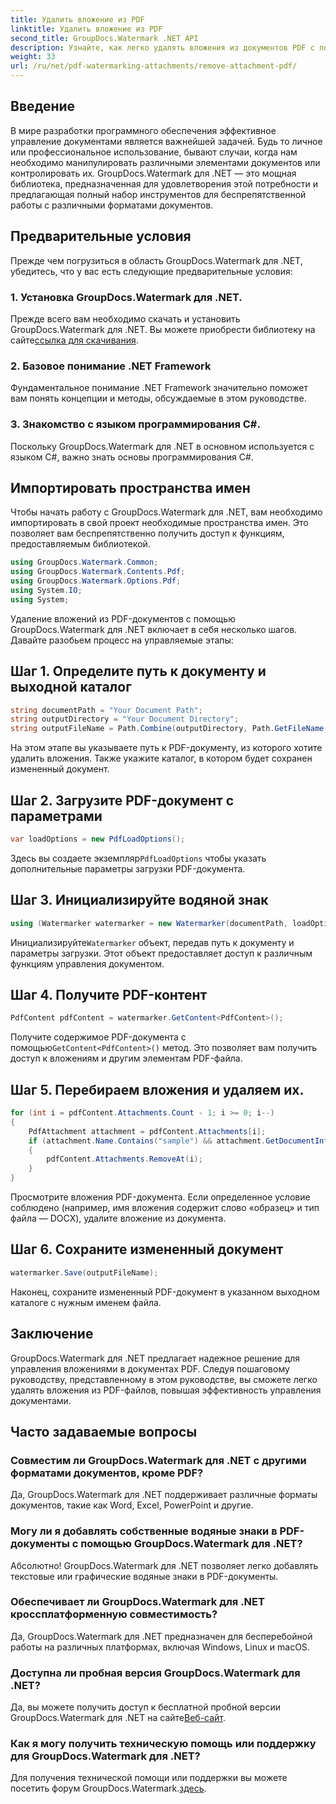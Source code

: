 ```yaml
---
title: Удалить вложение из PDF
linktitle: Удалить вложение из PDF
second_title: GroupDocs.Watermark .NET API
description: Узнайте, как легко удалять вложения из документов PDF с помощью GroupDocs.Watermark для .NET. Повысьте эффективность управления документами.
weight: 33
url: /ru/net/pdf-watermarking-attachments/remove-attachment-pdf/
---
```

## Введение
В мире разработки программного обеспечения эффективное управление документами является важнейшей задачей. Будь то личное или профессиональное использование, бывают случаи, когда нам необходимо манипулировать различными элементами документов или контролировать их. GroupDocs.Watermark для .NET — это мощная библиотека, предназначенная для удовлетворения этой потребности и предлагающая полный набор инструментов для беспрепятственной работы с различными форматами документов.
## Предварительные условия
Прежде чем погрузиться в область GroupDocs.Watermark для .NET, убедитесь, что у вас есть следующие предварительные условия:
### 1. Установка GroupDocs.Watermark для .NET.
 Прежде всего вам необходимо скачать и установить GroupDocs.Watermark для .NET. Вы можете приобрести библиотеку на сайте[ссылка для скачивания](https://releases.groupdocs.com/Watermark/net/).
### 2. Базовое понимание .NET Framework
Фундаментальное понимание .NET Framework значительно поможет вам понять концепции и методы, обсуждаемые в этом руководстве.
### 3. Знакомство с языком программирования C#.
Поскольку GroupDocs.Watermark для .NET в основном используется с языком C#, важно знать основы программирования C#.

## Импортировать пространства имен
Чтобы начать работу с GroupDocs.Watermark для .NET, вам необходимо импортировать в свой проект необходимые пространства имен. Это позволяет вам беспрепятственно получить доступ к функциям, предоставляемым библиотекой.

```csharp
using GroupDocs.Watermark.Common;
using GroupDocs.Watermark.Contents.Pdf;
using GroupDocs.Watermark.Options.Pdf;
using System.IO;
using System;
```
Удаление вложений из PDF-документов с помощью GroupDocs.Watermark для .NET включает в себя несколько шагов. Давайте разобьем процесс на управляемые этапы:
## Шаг 1. Определите путь к документу и выходной каталог
```csharp
string documentPath = "Your Document Path";
string outputDirectory = "Your Document Directory";
string outputFileName = Path.Combine(outputDirectory, Path.GetFileName(documentPath));
```
На этом этапе вы указываете путь к PDF-документу, из которого хотите удалить вложения. Также укажите каталог, в котором будет сохранен измененный документ.
## Шаг 2. Загрузите PDF-документ с параметрами
```csharp
var loadOptions = new PdfLoadOptions();
```
 Здесь вы создаете экземпляр`PdfLoadOptions` чтобы указать дополнительные параметры загрузки PDF-документа.
## Шаг 3. Инициализируйте водяной знак
```csharp
using (Watermarker watermarker = new Watermarker(documentPath, loadOptions))
```
 Инициализируйте`Watermarker` объект, передав путь к документу и параметры загрузки. Этот объект предоставляет доступ к различным функциям управления документом.
## Шаг 4. Получите PDF-контент
```csharp
PdfContent pdfContent = watermarker.GetContent<PdfContent>();
```
 Получите содержимое PDF-документа с помощью`GetContent<PdfContent>()` метод. Это позволяет вам получить доступ к вложениям и другим элементам PDF-файла.
## Шаг 5. Перебираем вложения и удаляем их.
```csharp
for (int i = pdfContent.Attachments.Count - 1; i >= 0; i--)
{
    PdfAttachment attachment = pdfContent.Attachments[i];
    if (attachment.Name.Contains("sample") && attachment.GetDocumentInfo().FileType == FileType.DOCX)
    {
        pdfContent.Attachments.RemoveAt(i);
    }
}
```
Просмотрите вложения PDF-документа. Если определенное условие соблюдено (например, имя вложения содержит слово «образец» и тип файла — DOCX), удалите вложение из документа.
## Шаг 6. Сохраните измененный документ
```csharp
watermarker.Save(outputFileName);
```
Наконец, сохраните измененный PDF-документ в указанном выходном каталоге с нужным именем файла.

## Заключение
GroupDocs.Watermark для .NET предлагает надежное решение для управления вложениями в документах PDF. Следуя пошаговому руководству, представленному в этом руководстве, вы сможете легко удалять вложения из PDF-файлов, повышая эффективность управления документами.
## Часто задаваемые вопросы
### Совместим ли GroupDocs.Watermark для .NET с другими форматами документов, кроме PDF?
Да, GroupDocs.Watermark для .NET поддерживает различные форматы документов, такие как Word, Excel, PowerPoint и другие.
### Могу ли я добавлять собственные водяные знаки в PDF-документы с помощью GroupDocs.Watermark для .NET?
Абсолютно! GroupDocs.Watermark для .NET позволяет легко добавлять текстовые или графические водяные знаки в PDF-документы.
### Обеспечивает ли GroupDocs.Watermark для .NET кроссплатформенную совместимость?
Да, GroupDocs.Watermark для .NET предназначен для бесперебойной работы на различных платформах, включая Windows, Linux и macOS.
### Доступна ли пробная версия GroupDocs.Watermark для .NET?
 Да, вы можете получить доступ к бесплатной пробной версии GroupDocs.Watermark для .NET на сайте[Веб-сайт](https://releases.groupdocs.com/).
### Как я могу получить техническую помощь или поддержку для GroupDocs.Watermark для .NET?
 Для получения технической помощи или поддержки вы можете посетить форум GroupDocs.Watermark.[здесь](https://forum.groupdocs.com/c/watermark/19).